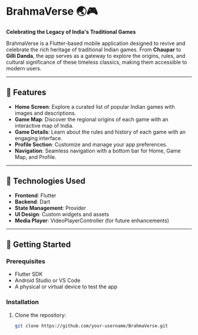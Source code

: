 # BrahmaVerse 🌏🎮  
**Celebrating the Legacy of India's Traditional Games**  

BrahmaVerse is a Flutter-based mobile application designed to revive and celebrate the rich heritage of traditional Indian games. From **Chaupar** to **Gilli Danda**, the app serves as a gateway to explore the origins, rules, and cultural significance of these timeless classics, making them accessible to modern users.

---

## 📱 Features  
- **Home Screen**: Explore a curated list of popular Indian games with images and descriptions.  
- **Game Map**: Discover the regional origins of each game with an interactive map of India.  
- **Game Details**: Learn about the rules and history of each game with an engaging interface.  
- **Profile Section**: Customize and manage your app preferences.  
- **Navigation**: Seamless navigation with a bottom bar for Home, Game Map, and Profile.  

---

## 🔧 Technologies Used  
- **Frontend**: Flutter  
- **Backend**: Dart  
- **State Management**: Provider  
- **UI Design**: Custom widgets and assets  
- **Media Player**: VideoPlayerController (for future enhancements)  

---

## 🚀 Getting Started  

### Prerequisites  
- Flutter SDK  
- Android Studio or VS Code  
- A physical or virtual device to test the app  

### Installation  
1. Clone the repository:  
   ```bash  
   git clone https://github.com/your-username/BrahmaVerse.git  
